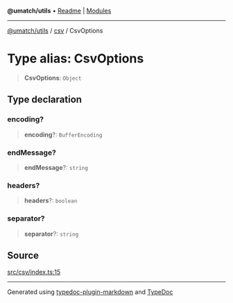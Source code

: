 **@umatch/utils** • [Readme](../../index.md) \| [Modules](../../modules.md)

***

[@umatch/utils](../../modules.md) / [csv](../index.md) / CsvOptions

# Type alias: CsvOptions

> **CsvOptions**: `Object`

## Type declaration

### encoding?

> **encoding**?: `BufferEncoding`

### endMessage?

> **endMessage**?: `string`

### headers?

> **headers**?: `boolean`

### separator?

> **separator**?: `string`

## Source

[src/csv/index.ts:15](https://github.com/umatch-oficial/utils/blob/0b3210d/src/csv/index.ts#L15)

***

Generated using [typedoc-plugin-markdown](https://www.npmjs.com/package/typedoc-plugin-markdown) and [TypeDoc](https://typedoc.org/)
